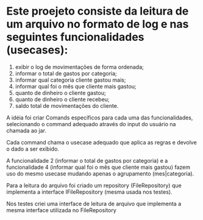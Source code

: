 # Este proejeto consiste da leitura de um arquivo no formato de log e nas seguintes funcionalidades (usecases):

1. exibir o log de movimentações de forma ordenada;
2. informar o total de gastos por categoria;
3. informar qual categoria cliente gastou mais;
4. informar qual foi o mês que cliente mais gastou;
5. quanto de dinheiro o cliente gastou;
6. quanto de dinheiro o cliente recebeu;
7. saldo total de movimentações do cliente.

A idéia foi criar Comands específicos para cada uma das funcionalidades, selecionando o command adequado através do input do usuário na chamada ao jar.

Cada command chama o usecase adequado que aplica as regras e devolve o dado a ser exibido.

A funcionalidade 2 (informar o total de gastos por categoria) e a funcionalidade 4 (informar qual foi o mês que cliente mais gastou) fazem uso do mesmo usecase mudando apenas o agrupamento (mes|categoria).

Para a leitura do arquivo foi criado um repository (FileRepository) que implementa a interface IFileRepository (mesma usada nos testes).

Nos testes criei uma interface de leitura de arquivo que implementa a mesma interface utilizada no FileRepository

